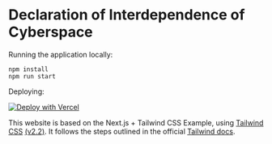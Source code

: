 # Declaration of Interdependence of Cyberspace

Running the application locally:

```
npm install
npm run start
```

Deploying:

[![Deploy with Vercel](https://vercel.com/button)](https://vercel.com/new/git/external?repository-url=https://github.com/vercel/next.js/tree/canary/examples/with-tailwindcss&project-name=with-tailwindcss&repository-name=with-tailwindcss)

This website is based on the Next.js + Tailwind CSS Example, using [Tailwind CSS](https://tailwindcss.com/) [(v2.2)](https://blog.tailwindcss.com/tailwindcss-2-2). It follows the steps outlined in the official [Tailwind docs](https://tailwindcss.com/docs/guides/nextjs).
